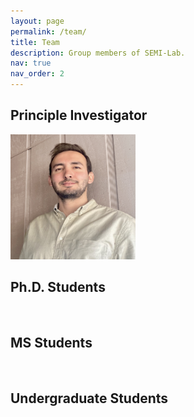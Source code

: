 ```yaml
---
layout: page
permalink: /team/
title: Team
description: Group members of SEMI-Lab. 
nav: true
nav_order: 2
---
```


## Principle Investigator

<img src="Akin_Semih.png" width="200" height="200">


## Ph.D. Students
<br>

## MS Students
<br>

## Undergraduate Students